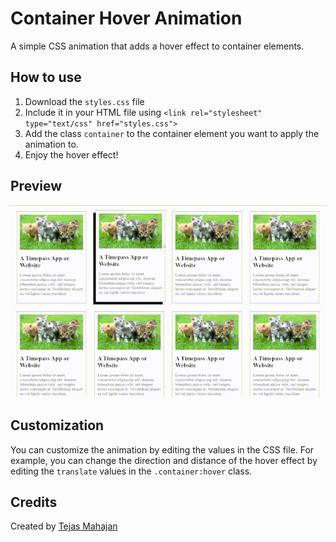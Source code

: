 # Container Hover Animation
A simple CSS animation that adds a hover effect to container elements.

## How to use
1. Download the `styles.css` file
2. Include it in your HTML file using `<link rel="stylesheet" type="text/css" href="styles.css">`
3. Add the class `container` to the container element you want to apply the animation to.
4. Enjoy the hover effect!

## Preview
![Preview of the container hover animation](assets/preview.gif)

## Customization
You can customize the animation by editing the values in the CSS file. For example, you can change the direction and distance of the hover effect by editing the `translate` values in the `.container:hover` class.

## Credits
Created by [Tejas Mahajan](https://github.com/tejas242)
